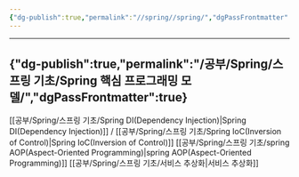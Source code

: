 ```yaml
---
{"dg-publish":true,"permalink":"//spring//spring/","dgPassFrontmatter":true}
---
```



---
{"dg-publish":true,"permalink":"/공부/Spring/스프링 기초/Spring 핵심 프로그래밍 모델/","dgPassFrontmatter":true}
---

[[공부/Spring/스프링 기초/Spring DI(Dependency Injection)\|Spring DI(Dependency Injection)]] / [[공부/Spring/스프링 기초/Spring IoC(Inversion of Control)\|Spring IoC(Inversion of Control)]]
[[공부/Spring/스프링 기초/spring AOP(Aspect-Oriented Programming)\|spring AOP(Aspect-Oriented Programming)]]
[[공부/Spring/스프링 기초/서비스 추상화\|서비스 추상화]]